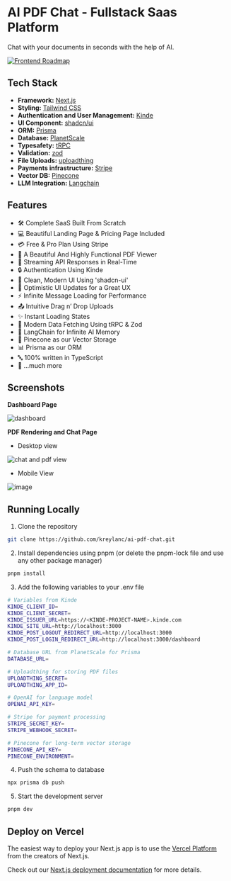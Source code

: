 # AI PDF Chat - Fullstack Saas Platform

Chat with your documents in seconds with the help of AI.

[![Frontend Roadmap](https://github.com/kreylanc/ai-pdf-chat/assets/50169945/030c45c7-e215-410f-863f-69761b212df4)](https://ai-pdf-chat.vercel.app/)

## Tech Stack

- **Framework:** [Next.js](https://nextjs.org)
- **Styling:** [Tailwind CSS](https://tailwindcss.com)
- **Authentication and User Management:** [Kinde](https://kinde.com/)
- **UI Component:** [shadcn/ui](https://ui.shadcn.com)
- **ORM:** [Prisma](https://www.prisma.io/)
- **Database:** [PlanetScale](https://planetscale.com/)
- **Typesafety:** [tRPC](https://trpc.io/)
- **Validation:** [zod](https://zod.dev/)
- **File Uploads:** [uploadthing](https://uploadthing.com)
- **Payments infrastructure:** [Stripe](https://stripe.com)
- **Vector DB:** [Pinecone](https://www.pinecone.io/)
- **LLM Integration:** [Langchain](https://www.langchain.com/)

## Features

- 🛠️ Complete SaaS Built From Scratch
- 💻 Beautiful Landing Page & Pricing Page Included
- 💳 Free & Pro Plan Using Stripe
- 📄 A Beautiful And Highly Functional PDF Viewer
- 🔄 Streaming API Responses in Real-Time
- 🔒 Authentication Using Kinde
- 🎨 Clean, Modern UI Using 'shadcn-ui'
- 🚀 Optimistic UI Updates for a Great UX
- ⚡ Infinite Message Loading for Performance
- 📤 Intuitive Drag n’ Drop Uploads
- ✨ Instant Loading States
- 🔧 Modern Data Fetching Using tRPC & Zod
- 🧠 LangChain for Infinite AI Memory
- 🌲 Pinecone as our Vector Storage
- 📊 Prisma as our ORM
- 🔤 100% written in TypeScript
- 🎁 ...much more

## Screenshots

**Dashboard Page**

![dashboard](https://github.com/kreylanc/ai-pdf-chat/assets/50169945/b3db5134-fea6-4cf2-85b6-b5be8305ac5b)

**PDF Rendering and Chat Page**

- Desktop view

![chat and pdf view](https://github.com/kreylanc/ai-pdf-chat/assets/50169945/1c7a18b9-f640-4a75-b951-0d298f0f3329)

- Mobile View

![image](https://github.com/kreylanc/ai-pdf-chat/assets/50169945/27b8c3c9-a9ae-4df3-8c1c-5f2467a1a81a)


## Running Locally

1. Clone the repository

```bash
git clone https://github.com/kreylanc/ai-pdf-chat.git
```

2. Install dependencies using pnpm (or delete the pnpm-lock file and use any other package manager)

```bash
pnpm install
```

3. Add the following variables to your .env file

```bash
# Variables from Kinde
KINDE_CLIENT_ID=
KINDE_CLIENT_SECRET=
KINDE_ISSUER_URL=https://<KINDE-PROJECT-NAME>.kinde.com
KINDE_SITE_URL=http://localhost:3000
KINDE_POST_LOGOUT_REDIRECT_URL=http://localhost:3000
KINDE_POST_LOGIN_REDIRECT_URL=http://localhost:3000/dashboard

# Database URL from PlanetScale for Prisma
DATABASE_URL=

# Uploadthing for storing PDF files
UPLOADTHING_SECRET=
UPLOADTHING_APP_ID=

# OpenAI for language model
OPENAI_API_KEY=

# Stripe for payment processing
STRIPE_SECRET_KEY=
STRIPE_WEBHOOK_SECRET=

# Pinecone for long-term vector storage
PINECONE_API_KEY=
PINECONE_ENVIRONMENT=
```

4. Push the schema to database

```bash
npx prisma db push
```

5. Start the development server

```bash
pnpm dev
```

## Deploy on Vercel

The easiest way to deploy your Next.js app is to use the [Vercel Platform](https://vercel.com/new?utm_medium=default-template&filter=next.js&utm_source=create-next-app&utm_campaign=create-next-app-readme) from the creators of Next.js.

Check out our [Next.js deployment documentation](https://nextjs.org/docs/deployment) for more details.
